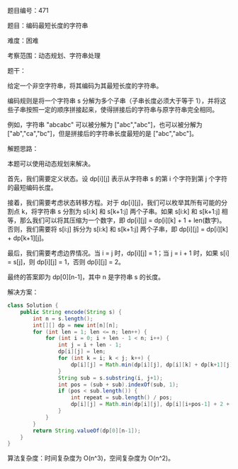 题目编号：471

题目：编码最短长度的字符串

难度：困难

考察范围：动态规划、字符串处理

题干：

给定一个非空字符串，将其编码为其最短长度的字符串。

编码规则是将一个字符串 s 分解为多个子串（子串长度必须大于等于 1），并将这些子串按照一定的顺序拼接起来，使得拼接后的字符串与原字符串完全相同。

例如，字符串 "abcabc" 可以被分解为 ["abc","abc"]，也可以被分解为 ["ab","ca","bc"]，但是拼接后的字符串长度最短的是 ["abc","abc"]。

解题思路：

本题可以使用动态规划来解决。

首先，我们需要定义状态。设 dp[i][j] 表示从字符串 s 的第 i 个字符到第 j 个字符的最短编码长度。

接着，我们需要考虑状态转移方程。对于 dp[i][j]，我们可以枚举其所有可能的分割点 k，将字符串 s 分割为 s[i:k] 和 s[k+1:j] 两个子串。如果 s[i:k] 和 s[k+1:j] 相等，那么我们可以将其压缩为一个数字，即 dp[i][j] = dp[i][k] + 1 + len(数字)。否则，我们需要将 s[i:j] 拆分为 s[i:k] 和 s[k+1:j] 两个子串，即 dp[i][j] = dp[i][k] + dp[k+1][j]。

最后，我们需要考虑边界情况。当 i = j 时，dp[i][j] = 1；当 j = i + 1 时，如果 s[i] = s[j]，则 dp[i][j] = 1，否则 dp[i][j] = 2。

最终的答案即为 dp[0][n-1]，其中 n 是字符串 s 的长度。

解决方案：

```java
class Solution {
    public String encode(String s) {
        int n = s.length();
        int[][] dp = new int[n][n];
        for (int len = 1; len <= n; len++) {
            for (int i = 0; i + len - 1 < n; i++) {
                int j = i + len - 1;
                dp[i][j] = len;
                for (int k = i; k < j; k++) {
                    dp[i][j] = Math.min(dp[i][j], dp[i][k] + dp[k+1][j]);
                }
                String sub = s.substring(i, j+1);
                int pos = (sub + sub).indexOf(sub, 1);
                if (pos < sub.length()) {
                    int repeat = sub.length() / pos;
                    dp[i][j] = Math.min(dp[i][j], dp[i][i+pos-1] + 2 + String.valueOf(repeat).length());
                }
            }
        }
        return String.valueOf(dp[0][n-1]);
    }
}
```

算法复杂度：时间复杂度为 O(n^3)，空间复杂度为 O(n^2)。